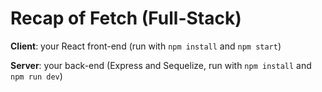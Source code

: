 # Recap of Fetch (Full-Stack)

**Client**: your React front-end (run with `npm install` and `npm start`)

**Server**: your back-end (Express and Sequelize, run with `npm install` and `npm run dev`)

